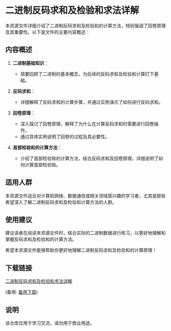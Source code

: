 # 二进制反码求和及检验和求法详解

本资源文件详细介绍了二进制反码求和及检验和的计算方法，特别强调了回卷原理及其重要性。以下是文件的主要内容概述：

## 内容概述

1. **二进制基础知识**：
   - 简要回顾了二进制的基本概念，为后续的反码求和及检验和计算打下基础。

2. **反码求和**：
   - 详细解释了反码求和的计算步骤，并通过实例演示了如何进行反码求和。

3. **回卷原理**：
   - 深入探讨了回卷原理，解释了为什么在计算反码求和时需要进行回卷操作。
   - 通过具体实例说明了回卷的过程及其必要性。

4. **首部检验和的计算方法**：
   - 介绍了首部检验和的计算方法，结合反码求和及回卷原理，详细说明了如何计算首部检验和。

## 适用人群

本资源文件适合对计算机网络、数据通信或相关领域感兴趣的学习者，尤其是那些希望深入了解二进制反码求和及检验和计算方法的人群。

## 使用建议

建议读者在阅读本资源文件时，结合实际的二进制数据进行练习，以更好地理解和掌握反码求和及检验和的计算方法。

希望本资源文件能够帮助你更好地理解二进制反码求和及检验和的计算原理！

## 下载链接
[二进制反码求和及检验和求法详解](https://pan.quark.cn/s/dc4ff3406262) 

(备用: [备用下载](https://pan.baidu.com/s/1Rdk3M1RcxV-O-RKjfwDgoQ?pwd=1234))

## 说明

该仓库仅用于学习交流，请勿用于商业用途。
